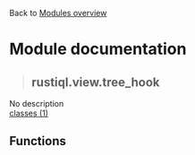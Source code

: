 Back to [Modules overview](https://github.com/pyrustic/rustiql/blob/master/docs/modules/README.md)
  
# Module documentation
>## rustiql.view.tree\_hook
No description
<br>
[classes (1)](https://github.com/pyrustic/rustiql/blob/master/docs/modules/content/rustiql.view.tree_hook/classes.md)


## Functions

